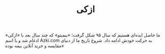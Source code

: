 ﻿---
layout: post
title: ازکی
name_en: azki
company_slug: azki
logo: 
cover: 
company_count:
founded:
location: ""
total_review: 
total_interview: 
salary_avg: 
salary_min: 
salary_max: 
rate: 
view_count: 
industry: کامپیوتر، فناوری اطلاعات و اینترنت
city: تهران, تهران
size_en: VS
size: 201-500 نفر
site: https://www.azki.com
---

ما حاصل ایده‌ای هستیم که سال ۹۵ شکل گرفت؛ «بیمیتو» که چند سال بعد با «ازکی» ادغام شد و با اسم Azki.com به حرکت خودش ادامه داد. شروع تاریخ ما از دنیای «مقایسه و خرید آنلاین بیمه بوده